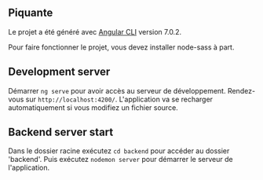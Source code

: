 ## Piquante

Le projet a été généré avec [Angular CLI](https://github.com/angular/angular-cli) version 7.0.2.

Pour faire fonctionner le projet, vous devez installer node-sass à part.

## Development server

Démarrer `ng serve` pour avoir accès au serveur de développement. Rendez-vous sur `http://localhost:4200/`. L'application va se recharger automatiquement si vous modifiez un fichier source.

## Backend server start

Dans le dossier racine exécutez `cd backend` pour accéder au dossier 'backend'. Puis exécutez `nodemon server` pour démarrer le serveur de l'application.